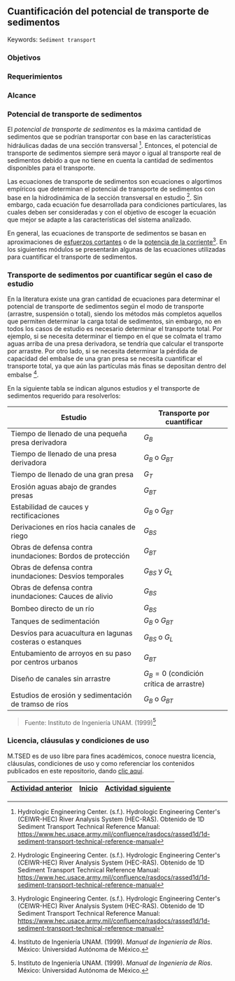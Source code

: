 ## Cuantificación del potencial de transporte de sedimentos
Keywords: `Sediment transport` 

### Objetivos

### Requerimientos

### Alcance

### Potencial de transporte de sedimentos

El _potencial de transporte de sedimentos_ es la máxima cantidad de sedimentos que se podrían transportar con base en las características hidráulicas dadas de una sección transversal [^1]. Entonces, el potencial de transporte de sedimentos siempre será mayor o igual al transporte real de sedimentos debido a que no tiene en cuenta la cantidad de sedimentos disponibles para el transporte.

Las ecuaciones de transporte de sedimentos son ecuaciones o algortimos empíricos que determinan el potencial de transporte de sedimentos con base en la hidrodinámica de la sección transversal en estudio [^1]. Sin embargo, cada ecuación fue desarrollada para condiciones partículares, las cuales deben ser consideradas y con el objetivo de escoger la ecuación que mejor se adapte a las características del sistema analizado.

En general, las ecuaciones de transporte de sedimentos se basan en aproximaciones de [esfuerzos cortantes](https://github.com/mflatouche/M.TSED/tree/main/Section01/1_MovimientoIncipiente) o de la [potencia de la corriente](https://github.com/mflatouche/M.TSED/tree/main/Section01/1_Potencia)[^1]. En los siguientes módulos se presentarán algunas de las ecuaciones utilizadas para cuantificar el transporte de sedimentos.

### Transporte de sedimentos por cuantificar según el caso de estudio

En la literatura existe una gran cantidad de ecuaciones para determinar el potencial de transporte de sedimentos según el modo de transporte (arrastre, suspensión o total), siendo los métodos más completos aquellos que permiten determinar la carga total de sedimentos, sin embargo, no en todos los casos de estudio es necesario determinar el transporte total. Por ejemplo, si se necesita determinar el tiempo en el que se colmata el tramo aguas arriba de una presa derivadora, se tendría que calcular el transporte por arrastre. Por otro lado, si se necesita determinar la pérdida de capacidad del embalse de una gran presa se necesita cuantificar el transporte total, ya que aún las partículas más finas se depositan dentro del embalse [^2].

En la siguiente tabla se indican algunos estudios y el transporte de sedimentos requerido para resolverlos:

| Estudio | Transporte por cuantificar |
|---|---|
| Tiempo de llenado de una pequeña presa derivadora | $G_{B}$ |
| Tiempo de llenado de una presa derivadora | $G_{B}$ o $G_{BT}$ |
| Tiempo de llenado de una gran presa | $G_{T}$ |
| Erosión aguas abajo de grandes presas | $G_{BT}$ |
| Estabilidad de cauces y rectificaciones | $G_{B}$ o $G_{BT}$ |
| Derivaciones en ríos hacia canales de riego | $G_{BS}$ |
| Obras de defensa contra inundaciones: Bordos de protección | $G_{BT}$ |
| Obras de defensa contra inundaciones: Desvíos temporales | $G_{BS}$ y $G_{L}$  |
| Obras de defensa contra inundaciones: Cauces de alivio | $G_{BS}$ |
| Bombeo directo de un río | $G_{BS}$ |
| Tanques de sedimentación | $G_{B}$ o $G_{BT}$ |
| Desvíos para acuacultura en lagunas costeras o estanques | $G_{BS}$ o $G_{L}$  |
| Entubamiento de arroyos en su paso por centros urbanos | $G_{BT}$ |
| Diseño de canales sin arrastre | $G_{B}=0$ (condición crítica de arrastre) |
| Estudios de erosión y sedimentación de tramso de ríos | $G_{B}$ o $G_{BT}$ |

> Fuente: Instituto de Ingeniería UNAM. (1999)[^2]

### Licencia, cláusulas y condiciones de uso

M.TSED es de uso libre para fines académicos, conoce nuestra licencia, cláusulas, condiciones de uso y como referenciar los contenidos publicados en este repositorio, dando [clic aquí](https://github.com/mflatouche/M.TSED/wiki/License).


| [Actividad anterior]() | [Inicio](https://github.com/mflatouche/M.TSED/wiki) | [Actividad siguiente]()  |
|------------------------|----------------------------------------------------|----------------------------------------------------------------------------------------|


[^1]: Hydrologic Engineering Center. (s.f.). Hydrologic Engineering Center's (CEIWR-HEC) River Analysis System (HEC-RAS). Obtenido de 1D Sediment Transport Technical Reference Manual: https://www.hec.usace.army.mil/confluence/rasdocs/rassed1d/1d-sediment-transport-technical-reference-manual
[^2]: Instituto de Ingeniería UNAM. (1999). _Manual de Ingeniería de Ríos_. México: Universidad Autónoma de México.
[^3]:Rodríguez Díaz, H. A. (2010). _Hidráulica Fluvial. Fundamentos y aplicaciones. Socavación_. Colombia: Editorial Escuela Colombiana de Ingeniería.

